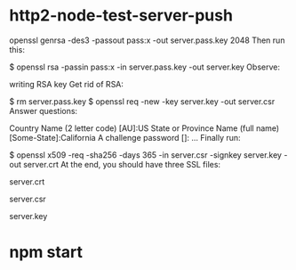 # http2-node-test-server-push

 openssl genrsa -des3 -passout pass:x -out server.pass.key 2048
Then run this:

$ openssl rsa -passin pass:x -in server.pass.key -out server.key
Observe:

writing RSA key
Get rid of RSA:

$ rm server.pass.key
$ openssl req -new -key server.key -out server.csr
Answer questions:

Country Name (2 letter code) [AU]:US
State or Province Name (full name) [Some-State]:California
A challenge password []:
...
Finally run:

$ openssl x509 -req -sha256 -days 365 -in server.csr -signkey server.key -out server.crt
At the end, you should have three SSL files:

server.crt

server.csr

server.key


# npm start
